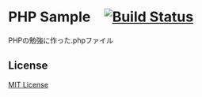 # PHP Sample　[![Build Status](https://travis-ci.org/koluku/php-sample.svg?branch=master)](https://travis-ci.org/koluku/php-sample)

PHPの勉強に作った.phpファイル

## License

[MIT License](LICENSE.md)
